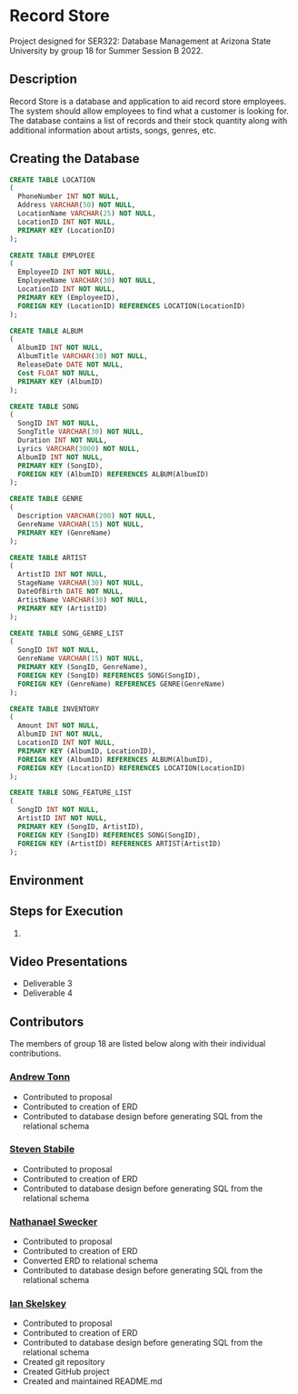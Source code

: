 # Record Store

Project designed for SER322: Database Management at Arizona State University by group 18 for Summer Session B 2022.

## Description

Record Store is a database and application to aid record store employees. The system should allow 
employees to find what a customer is looking for. The database contains a list of records and their stock quantity
along with additional information about artists, songs, genres, etc.

## Creating the Database
```sql
CREATE TABLE LOCATION
(
  PhoneNumber INT NOT NULL,
  Address VARCHAR(50) NOT NULL,
  LocationName VARCHAR(25) NOT NULL,
  LocationID INT NOT NULL,
  PRIMARY KEY (LocationID)
);

CREATE TABLE EMPLOYEE
(
  EmployeeID INT NOT NULL,
  EmployeeName VARCHAR(30) NOT NULL,
  LocationID INT NOT NULL,
  PRIMARY KEY (EmployeeID),
  FOREIGN KEY (LocationID) REFERENCES LOCATION(LocationID)
);

CREATE TABLE ALBUM
(
  AlbumID INT NOT NULL,
  AlbumTitle VARCHAR(30) NOT NULL,
  ReleaseDate DATE NOT NULL,
  Cost FLOAT NOT NULL,
  PRIMARY KEY (AlbumID)
);

CREATE TABLE SONG
(
  SongID INT NOT NULL,
  SongTitle VARCHAR(30) NOT NULL,
  Duration INT NOT NULL,
  Lyrics VARCHAR(3000) NOT NULL,
  AlbumID INT NOT NULL,
  PRIMARY KEY (SongID),
  FOREIGN KEY (AlbumID) REFERENCES ALBUM(AlbumID)
);

CREATE TABLE GENRE
(
  Description VARCHAR(200) NOT NULL,
  GenreName VARCHAR(15) NOT NULL,
  PRIMARY KEY (GenreName)
);

CREATE TABLE ARTIST
(
  ArtistID INT NOT NULL,
  StageName VARCHAR(30) NOT NULL,
  DateOfBirth DATE NOT NULL,
  ArtistName VARCHAR(30) NOT NULL,
  PRIMARY KEY (ArtistID)
);

CREATE TABLE SONG_GENRE_LIST
(
  SongID INT NOT NULL,
  GenreName VARCHAR(15) NOT NULL,
  PRIMARY KEY (SongID, GenreName),
  FOREIGN KEY (SongID) REFERENCES SONG(SongID),
  FOREIGN KEY (GenreName) REFERENCES GENRE(GenreName)
);

CREATE TABLE INVENTORY
(
  Amount INT NOT NULL,
  AlbumID INT NOT NULL,
  LocationID INT NOT NULL,
  PRIMARY KEY (AlbumID, LocationID),
  FOREIGN KEY (AlbumID) REFERENCES ALBUM(AlbumID),
  FOREIGN KEY (LocationID) REFERENCES LOCATION(LocationID)
);

CREATE TABLE SONG_FEATURE_LIST
(
  SongID INT NOT NULL,
  ArtistID INT NOT NULL,
  PRIMARY KEY (SongID, ArtistID),
  FOREIGN KEY (SongID) REFERENCES SONG(SongID),
  FOREIGN KEY (ArtistID) REFERENCES ARTIST(ArtistID)
);
```
## Environment

## Steps for Execution

1. 

## Video Presentations

- Deliverable 3
- Deliverable 4

## Contributors 

The members of group 18 are listed below along with their individual contributions.

### [Andrew Tonn](https://github.com/attonn7)

- Contributed to proposal
- Contributed to creation of ERD
- Contributed to database design before generating SQL from the relational schema

### [Steven Stabile](https://github.com/sstabile)

- Contributed to proposal
- Contributed to creation of ERD
- Contributed to database design before generating SQL from the relational schema

### [Nathanael Swecker](https://github.com/ndswecker)

- Contributed to proposal
- Contributed to creation of ERD
- Converted ERD to relational schema
- Contributed to database design before generating SQL from the relational schema

### [Ian Skelskey](https://github.com/IanSkelskey)

- Contributed to proposal
- Contributed to creation of ERD
- Contributed to database design before generating SQL from the relational schema
- Created git repository
- Created GitHub project
- Created and maintained README.md